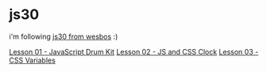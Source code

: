 # js30
i'm following [js30 from wesbos](https://github.com/wesbos/JavaScript30) :)

[Lesson 01 - JavaScript Drum Kit](https://github.com/EduardoBilk/js30/tree/lesson01)
[Lesson 02 - JS and CSS Clock](https://github.com/EduardoBilk/js30/tree/lesson02)
[Lesson 03 - CSS Variables](https://github.com/EduardoBilk/js30/tree/lesson03)